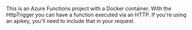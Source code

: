 This is an Azure Functions project with a Docker container.
With the HttpTrigger you can have a function executed via an HTTP.
If you're using an apikey, you'll need to include that in your request.
